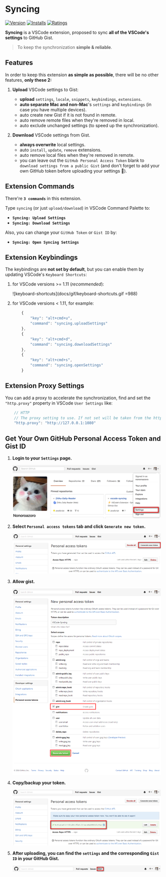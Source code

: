 # Syncing

[![Version](http://vsmarketplacebadge.apphb.com/version/nonoroazoro.syncing.svg)](https://marketplace.visualstudio.com/items?itemName=nonoroazoro.syncing)
[![Installs](http://vsmarketplacebadge.apphb.com/installs/nonoroazoro.syncing.svg)](https://marketplace.visualstudio.com/items?itemName=nonoroazoro.syncing)
[![Ratings](https://vsmarketplacebadge.apphb.com/rating/nonoroazoro.syncing.svg)](https://vsmarketplacebadge.apphb.com/rating/nonoroazoro.syncing.svg)

**Syncing** is a VSCode extension, proposed to sync **all of the VSCode's settings** to GitHub Gist.

> To keep the synchronization **simple & reliable**.


## Features

In order to keep this extension **as simple as possible**, there will be no other features, **only these 2:**

1. **Upload** VSCode settings to Gist:

    * **upload** `settings`, `locale`, `snippets`, `keybindings`, `extensions`.
    * **auto separate Mac and non-Mac**'s `settings` and `keybindings` (in case you have multiple devices).
    * auto create new Gist if it is not found in remote.
    * auto remove remote files when they're removed in local.
    * auto exclude unchanged settings (to speed up the synchronization).

1. **Download** VSCode settings from Gist.

    * **always overwrite** local settings.
    * auto `install`, `update`, `remove` extensions.
    * auto remove local files when they're removed in remote.
    * you can leave out the `GitHub Personal Access Token` blank to `download settings from a public Gist` (and don't forget to add your own GitHub token before uploading your settings :grimacing:).


## Extension Commands

There're **`3 commands`** in this extension.

Type `syncing` (or just `upload/download`) in VSCode Command Palette to:

* **`Syncing: Upload Settings`**
* **`Syncing: Download Settings`**

Also, you can change your `GitHub Token` or `Gist ID` by:

* **`Syncing: Open Syncing Settings`**


## Extension Keybindings

The keybindings are **not set by default**, but you can enable them by updating VSCode's `Keyboard Shortcuts`:

1. for VSCode versions >= 1.11 (*recommended*):

    ![keyboard-shortcuts](docs/gif/keyboard-shortcuts.gif =988)

1. for VSCode versions < 1.11, for example:

    ```javascript
        {
            "key": "alt+cmd+u",
            "command": "syncing.uploadSettings"
        },
        {
            "key": "alt+cmd+d",
            "command": "syncing.downloadSettings"
        },
        {
            "key": "alt+cmd+s",
            "command": "syncing.openSettings"
        }
    ```


## Extension Proxy Settings

You can add a proxy to accelerate the synchronization, find and set the `"http.proxy"` property in VSCode `User Settings` like:

```javascript
    // HTTP
    // The proxy setting to use. If not set will be taken from the http_proxy and https_proxy environment variables
    "http.proxy": "http://127.0.0.1:1080"
```


## Get Your Own GitHub Personal Access Token and Gist ID

1. **Login to your `Settings` page.**

    ![login to settings page](docs/0.png)

1. **Select `Personal access tokens` tab and click `Generate new token`.**

    ![generate new token](docs/1.png)

1. **Allow gist.**

    ![allow gist](docs/2.png)

1. **Copy/backup your token.**

    ![copy/backup token](docs/3.png)

1. **After uploading, you can find the `settings` and the corresponding `Gist ID` in your GitHub Gist.**

    ![gist](docs/4.png)
